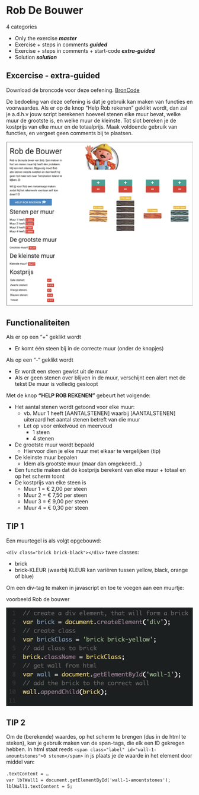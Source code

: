 # Rob De Bouwer

4 categories

- Only the exercise ***master***
- Exercise + steps in comments ***guided***
- Exercise + steps in comments + start-code ***extra-guided***
- Solution ***solution***


Excercise - extra-guided
-------

Download de broncode voor deze oefening. [BronCode](./assets/startcode_robdb.zip)

De bedoeling van deze oefening is dat je gebruik kan maken van functies en voorwaardes.
Als er op de knop “Help Rob rekenen” geklikt wordt, dan zal je a.d.h.v jouw script berekenen hoeveel stenen elke muur bevat, welke muur de grootste is, en welke muur de kleinste.
Tot slot bereken je de kostprijs van elke muur en de totaalprijs.
Maak voldoende gebruik van functies, en vergeet geen comments bij te plaatsen.

![Image result Rob DB](./assets/robdb.png)

## Functionaliteiten

Als er op een “+” geklikt wordt

- Er komt één steen bij in de correcte muur (onder de knopjes)

 
Als op een “-“ geklikt wordt

- Er wordt een steen gewist uit de muur
- Als er geen stenen over blijven in de muur, verschijnt een alert met de tekst De muur is volledig gesloopt

 
Met de knop **“HELP ROB REKENEN”** gebeurt het volgende:

- Het aantal stenen wordt getoond voor elke muur:
    - vb. Muur 1 heeft [AANTALSTENEN] waarbij [AANTALSTENEN] uiteraard het aantal stenen betreft van die muur
    - Let op voor enkelvoud en meervoud
        - 1 steen
        - 4 stenen
- De grootste muur wordt bepaald
    - Hiervoor dien je elke muur met elkaar te vergelijken (tip)
- De kleinste muur bepalen
    - Idem als grootste muur (maar dan omgekeerd…)
- Een functie maken dat de kostprijs berekent van elke muur + totaal en op het scherm toont
- De kostprijs van elke steen is
    - Muur 1 = € 2,00 per steen
    - Muur 2 = € 7,50 per steen
    - Muur 3 = € 9,00 per steen
    -  Muur 4 = € 0,30 per steen

 
## TIP 1

Een muurtegel is als volgt opgebouwd:

`<div class="brick brick-black"></div>` twee classes:

- brick
- brick-KLEUR (waarbij KLEUR kan variëren tussen yellow, black, orange of blue)

Om een div-tag te maken in javascript en toe te voegen aan een muurtje: 

voorbeeld Rob de bouwer

![Voorbeeld Code](./assets/robdb_2.png)
 
## TIP 2

Om de (berekende) waardes, op het scherm te brengen (dus in de html te steken), kan je gebruik maken van de span-tags, die elk een ID gekregen hebben.
In html staat reeds `<span class="label" id="wall-1-amountstones">0 stenen</span>` in js plaats je de waarde in het element door middel van:

`.textContent = … `  
`var lblWall1 = document.getElementById('wall-1-amountstones'); `  
`lblWall1.textContent = 5;`  
